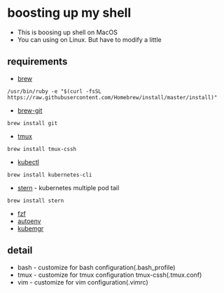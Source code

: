 # boosting up my shell 
* This is boosing up shell on MacOS
* You can using on Linux. But have to modify a little

## requirements
* [brew](https://brew.sh/index_ko)
```
/usr/bin/ruby -e "$(curl -fsSL https://raw.githubusercontent.com/Homebrew/install/master/install)"
```
* [brew-git](https://git-scm.com/book/en/v1/Getting-Started-Installing-Git)
```
brew install git
```
* [tmux](http://macappstore.org/tmux-cssh/)
```
brew install tmux-cssh
```
* [kubectl]()
```
brew install kubernetes-cli
```
* [stern](https://github.com/wercker/stern) - kubernetes multiple pod tail
```
brew install stern
```
* [fzf](https://github.com/junegunn/fzf.git) 
* [autoenv](https://github.com/kennethreitz/autoenv.git)
* [kubemgr](https://github.com/leoh0/kubemgr.git)

## detail
* bash - customize for bash configuration(.bash_profile)
* tmux - customize for tmux configuration tmux-cssh(.tmux.conf)
* vim - customize for vim configuration(.vimrc)

